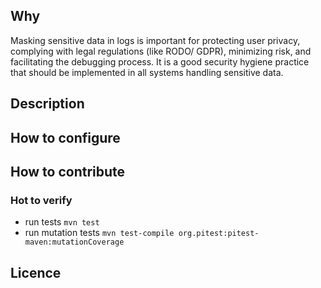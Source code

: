 ## Why

Masking sensitive data in logs is important for protecting user privacy, complying with legal regulations (like RODO/
GDPR), minimizing risk, and facilitating the debugging process. It is a good security hygiene practice that should be
implemented in all systems handling sensitive data.

## Description

## How to configure

## How to contribute

### Hot to verify
- run tests `mvn test`
- run mutation tests `mvn test-compile org.pitest:pitest-maven:mutationCoverage`

## Licence



